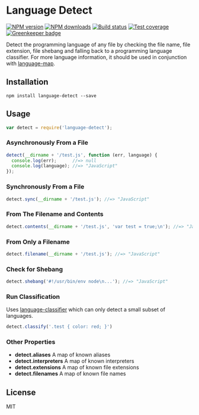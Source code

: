 # Language Detect

[![NPM version][npm-image]][npm-url]
[![NPM downloads][downloads-image]][downloads-url]
[![Build status][travis-image]][travis-url]
[![Test coverage][coveralls-image]][coveralls-url]
[![Greenkeeper badge](https://badges.greenkeeper.io/blakeembrey/node-language-detect.svg)](https://greenkeeper.io/)

Detect the programming language of any file by checking the file name, file extension, file shebang and falling back to a programming language classifier. For more language information, it should be used in conjunction with [language-map](https://github.com/blakeembrey/language-map).

## Installation

```
npm install language-detect --save
```

## Usage

```javascript
var detect = require('language-detect');
```

### Asynchronously From a File

```javascript
detect(__dirname + '/test.js', function (err, language) {
  console.log(err);      //=> null
  console.log(language); //=> "JavaScript"
});
```

### Synchronously From a File

```javascript
detect.sync(__dirname + '/test.js'); //=> "JavaScript"
```

### From The Filename and Contents

```javascript
detect.contents(__dirname + '/test.js', 'var test = true;\n'); //=> "JavaScript"
```

### From Only a Filename

```javascript
detect.filename(__dirname + '/test.js'); //=> "JavaScript"
```

### Check for Shebang

```javascript
detect.shebang('#!/usr/bin/env node\n...'); //=> "JavaScript"
```

### Run Classification

Uses [language-classifier](https://github.com/tj/node-language-classifier) which can only detect a small subset of languages.

```javascript
detect.classify('.test { color: red; }')
```

### Other Properties

* **detect.aliases** A map of known aliases
* **detect.interpreters** A map of known interpreters
* **detect.extensions** A map of known file extensions
* **detect.filenames** A map of known file names

## License

MIT

[npm-image]: https://img.shields.io/npm/v/language-detect.svg?style=flat
[npm-url]: https://npmjs.org/package/language-detect
[downloads-image]: https://img.shields.io/npm/dm/language-detect.svg?style=flat
[downloads-url]: https://npmjs.org/package/language-detect
[travis-image]: https://img.shields.io/travis/blakeembrey/node-language-detect.svg?style=flat
[travis-url]: https://travis-ci.org/blakeembrey/node-language-detect
[coveralls-image]: https://img.shields.io/coveralls/blakeembrey/node-language-detect.svg?style=flat
[coveralls-url]: https://coveralls.io/r/blakeembrey/node-language-detect?branch=master
